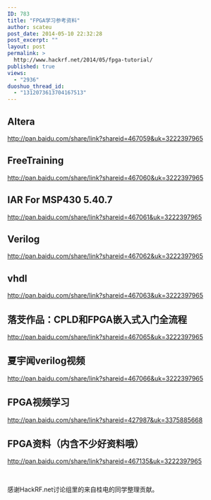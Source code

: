 ```yaml
---
ID: 783
title: "FPGA学习参考资料"
author: scateu
post_date: 2014-05-10 22:32:28
post_excerpt: ""
layout: post
permalink: >
  http://www.hackrf.net/2014/05/fpga-tutorial/
published: true
views:
  - "2936"
duoshuo_thread_id:
  - "1312073613704167513"
---
```

<h2>Altera</h2>
<a href="http://pan.baidu.com/share/link?shareid=467059&amp;uk=3222397965">http://pan.baidu.com/share/link?shareid=467059&amp;uk=3222397965</a>
<h2>FreeTraining</h2>
<a href="http://pan.baidu.com/share/link?shareid=467060&amp;uk=3222397965">http://pan.baidu.com/share/link?shareid=467060&amp;uk=3222397965</a>
<h2>IAR For MSP430 5.40.7</h2>
<a href="http://pan.baidu.com/share/link?shareid=467061&amp;uk=3222397965">http://pan.baidu.com/share/link?shareid=467061&amp;uk=3222397965</a>
<h2>Verilog</h2>
<a href="http://pan.baidu.com/share/link?shareid=467062&amp;uk=3222397965">http://pan.baidu.com/share/link?shareid=467062&amp;uk=3222397965</a>
<h2>vhdl</h2>
<a href="http://pan.baidu.com/share/link?shareid=467063&amp;uk=3222397965">http://pan.baidu.com/share/link?shareid=467063&amp;uk=3222397965</a>
<h2>落芠作品：CPLD和FPGA嵌入式入门全流程</h2>
<a href="http://pan.baidu.com/share/link?shareid=467065&amp;uk=3222397965">http://pan.baidu.com/share/link?shareid=467065&amp;uk=3222397965</a>
<h2>夏宇闻verilog视频</h2>
<a href="http://pan.baidu.com/share/link?shareid=467066&amp;uk=3222397965">http://pan.baidu.com/share/link?shareid=467066&amp;uk=3222397965</a>
<h2>FPGA视频学习</h2>
<a href="http://pan.baidu.com/share/link?shareid=427987&amp;uk=3375885668">http://pan.baidu.com/share/link?shareid=427987&amp;uk=3375885668</a>
<h2>FPGA资料（内含不少好资料哦）</h2>
<a href="http://pan.baidu.com/share/link?shareid=467135&amp;uk=3222397965">http://pan.baidu.com/share/link?shareid=467135&amp;uk=3222397965</a>

&nbsp;

感谢HackRF.net讨论组里的来自桂电的同学整理贡献。
